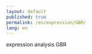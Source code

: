 ```yaml
---
layout: default
published: true
permalink: /en/expression/GBR/
lang: en
---
```


expression analysis GBR
